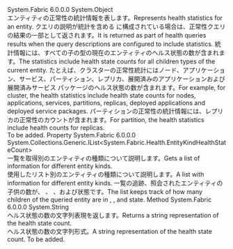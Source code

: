 <Type Name="HealthStatistics" FullName="System.Fabric.Health.HealthStatistics">
  <TypeSignature Language="C#" Value="public sealed class HealthStatistics" />
  <TypeSignature Language="ILAsm" Value=".class public auto ansi sealed beforefieldinit HealthStatistics extends System.Object" />
  <TypeSignature Language="DocId" Value="T:System.Fabric.Health.HealthStatistics" />
  <TypeSignature Language="VB.NET" Value="Public NotInheritable Class HealthStatistics" />
  <TypeSignature Language="F#" Value="type HealthStatistics = class" />
  <AssemblyInfo>
    <AssemblyName>System.Fabric</AssemblyName>
    <AssemblyVersion>6.0.0.0</AssemblyVersion>
  </AssemblyInfo>
  <Base>
    <BaseTypeName>System.Object</BaseTypeName>
  </Base>
  <Interfaces />
  <Docs>
    <summary>
      <para>
            <span data-ttu-id="6caa3-101">エンティティの正常性の統計情報を表します。</span><span class="sxs-lookup"><span data-stu-id="6caa3-101">Represents health statistics for an entity.</span></span>
            <span data-ttu-id="6caa3-102">クエリの説明が統計を含める に構成されている場合は、正常性クエリの結果の一部として返されます。</span><span class="sxs-lookup"><span data-stu-id="6caa3-102">It is returned as part of health queries results when the query descriptions are configured to include statistics.</span></span>
            <span data-ttu-id="6caa3-103">統計情報には、すべての子の型の現在のエンティティのヘルス状態の数が含まれます。</span><span class="sxs-lookup"><span data-stu-id="6caa3-103">The statistics include health state counts for all children types of the current entity.</span></span>
            <span data-ttu-id="6caa3-104">たとえば、クラスターの正常性統計にはノード、アプリケーション、サービス、パーティション、レプリカ、展開済みのアプリケーションおよび展開済みサービス パッケージのヘルス状態の数が含まれます。</span><span class="sxs-lookup"><span data-stu-id="6caa3-104">For example, for cluster, the health statistics include health state counts for nodes, applications, services, partitions, replicas, deployed applications and deployed service packages.</span></span>
            <span data-ttu-id="6caa3-105">パーティションの正常性の統計情報には、レプリカの正常性のカウントが含まれます。</span><span class="sxs-lookup"><span data-stu-id="6caa3-105">For partition, the health statistics include health counts for replicas.</span></span>
            </para>
    </summary>
    <remarks>To be added.</remarks>
  </Docs>
  <Members>
    <Member MemberName="HealthStateCountList">
      <MemberSignature Language="C#" Value="public System.Collections.Generic.IList&lt;System.Fabric.Health.EntityKindHealthStateCount&gt; HealthStateCountList { get; }" />
      <MemberSignature Language="ILAsm" Value=".property instance class System.Collections.Generic.IList`1&lt;class System.Fabric.Health.EntityKindHealthStateCount&gt; HealthStateCountList" />
      <MemberSignature Language="DocId" Value="P:System.Fabric.Health.HealthStatistics.HealthStateCountList" />
      <MemberSignature Language="VB.NET" Value="Public ReadOnly Property HealthStateCountList As IList(Of EntityKindHealthStateCount)" />
      <MemberSignature Language="F#" Value="member this.HealthStateCountList : System.Collections.Generic.IList&lt;System.Fabric.Health.EntityKindHealthStateCount&gt;" Usage="System.Fabric.Health.HealthStatistics.HealthStateCountList" />
      <MemberType>Property</MemberType>
      <AssemblyInfo>
        <AssemblyName>System.Fabric</AssemblyName>
        <AssemblyVersion>6.0.0.0</AssemblyVersion>
      </AssemblyInfo>
      <ReturnValue>
        <ReturnType>System.Collections.Generic.IList&lt;System.Fabric.Health.EntityKindHealthStateCount&gt;</ReturnType>
      </ReturnValue>
      <Docs>
        <summary>
            <span data-ttu-id="6caa3-106">一覧を取得<see cref="T:System.Fabric.Health.HealthStateCount" />別のエンティティの種類について説明します。</span><span class="sxs-lookup"><span data-stu-id="6caa3-106">Gets a list of <see cref="T:System.Fabric.Health.HealthStateCount" /> information for different entity kinds.</span></span>
            </summary>
        <value><span data-ttu-id="6caa3-107">使用したリスト<see cref="T:System.Fabric.Health.HealthStateCount" />別のエンティティの種類について説明します。</span><span class="sxs-lookup"><span data-stu-id="6caa3-107">A list with <see cref="T:System.Fabric.Health.HealthStateCount" /> information for different entity kinds.</span></span></value>
        <remarks>
          <para>
            <span data-ttu-id="6caa3-108">一覧の追跡、照会されたエンティティの子供の数が、 <see cref="F:System.Fabric.Health.HealthState.Ok" />、 <see cref="F:System.Fabric.Health.HealthState.Warning" />、および<see cref="F:System.Fabric.Health.HealthState.Error" />状態です。</span><span class="sxs-lookup"><span data-stu-id="6caa3-108">The list keeps track of how many children of the queried entity are in <see cref="F:System.Fabric.Health.HealthState.Ok" />, <see cref="F:System.Fabric.Health.HealthState.Warning" />, and <see cref="F:System.Fabric.Health.HealthState.Error" /> state.</span></span>
            </para>
        </remarks>
      </Docs>
    </Member>
    <Member MemberName="ToString">
      <MemberSignature Language="C#" Value="public override string ToString ();" />
      <MemberSignature Language="ILAsm" Value=".method public hidebysig virtual instance string ToString() cil managed" />
      <MemberSignature Language="DocId" Value="M:System.Fabric.Health.HealthStatistics.ToString" />
      <MemberSignature Language="VB.NET" Value="Public Overrides Function ToString () As String" />
      <MemberSignature Language="F#" Value="override this.ToString : unit -&gt; string" Usage="healthStatistics.ToString " />
      <MemberType>Method</MemberType>
      <AssemblyInfo>
        <AssemblyName>System.Fabric</AssemblyName>
        <AssemblyVersion>6.0.0.0</AssemblyVersion>
      </AssemblyInfo>
      <ReturnValue>
        <ReturnType>System.String</ReturnType>
      </ReturnValue>
      <Parameters />
      <Docs>
        <summary>
            <span data-ttu-id="6caa3-109">ヘルス状態の数の文字列表現を返します。</span><span class="sxs-lookup"><span data-stu-id="6caa3-109">Returns a string representation of the health state count.</span></span>
            </summary>
        <returns><span data-ttu-id="6caa3-110">ヘルス状態の数の文字列形式。</span><span class="sxs-lookup"><span data-stu-id="6caa3-110">A string representation of the health state count.</span></span></returns>
        <remarks>To be added.</remarks>
      </Docs>
    </Member>
  </Members>
</Type>